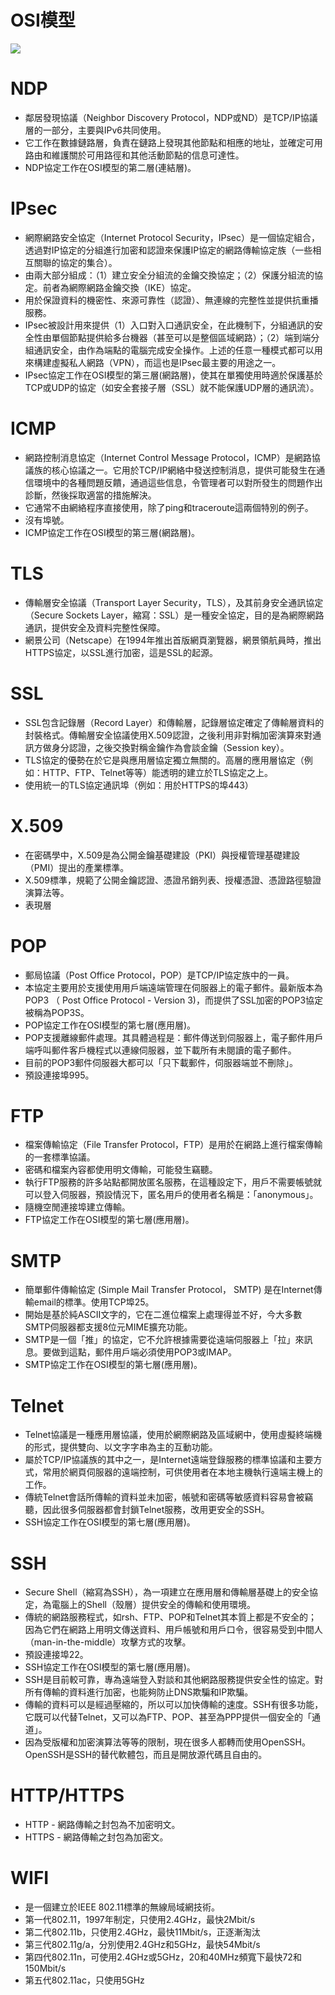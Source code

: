 # **OSI模型**
![](https://i.imgur.com/g2DLyo3.png)

# **NDP**
* 鄰居發現協議（Neighbor Discovery Protocol，NDP或ND）是TCP/IP協議層的一部分，主要與IPv6共同使用。
* 它工作在數據鏈路層，負責在鏈路上發現其他節點和相應的地址，並確定可用路由和維護關於可用路徑和其他活動節點的信息可達性。
* NDP協定工作在OSI模型的第二層(連結層)。

# **IPsec**
* 網際網路安全協定（Internet Protocol Security，IPsec）是一個協定組合，透過對IP協定的分組進行加密和認證來保護IP協定的網路傳輸協定族（一些相互關聯的協定的集合）。
* 由兩大部分組成：（1）建立安全分組流的金鑰交換協定；（2）保護分組流的協定。前者為網際網路金鑰交換（IKE）協定。
* 用於保證資料的機密性、來源可靠性（認證）、無連線的完整性並提供抗重播服務。
* IPsec被設計用來提供（1）入口對入口通訊安全，在此機制下，分組通訊的安全性由單個節點提供給多台機器（甚至可以是整個區域網路）；（2）端到端分組通訊安全，由作為端點的電腦完成安全操作。上述的任意一種模式都可以用來構建虛擬私人網路（VPN），而這也是IPsec最主要的用途之一。
* IPsec協定工作在OSI模型的第三層(網路層)，使其在單獨使用時適於保護基於TCP或UDP的協定（如安全套接子層（SSL）就不能保護UDP層的通訊流）。

# **ICMP**
* 網路控制消息協定（Internet Control Message Protocol，ICMP）是網路協議族的核心協議之一。它用於TCP/IP網絡中發送控制消息，提供可能發生在通信環境中的各種問題反饋，通過這些信息，令管理者可以對所發生的問題作出診斷，然後採取適當的措施解決。
* 它通常不由網絡程序直接使用，除了ping和traceroute這兩個特別的例子。
* 沒有埠號。
* ICMP協定工作在OSI模型的第三層(網路層)。

# **TLS**
* 傳輸層安全協議（Transport Layer Security，TLS），及其前身安全通訊協定（Secure Sockets Layer，縮寫：SSL）是一種安全協定，目的是為網際網路通訊，提供安全及資料完整性保障。
* 網景公司（Netscape）在1994年推出首版網頁瀏覽器，網景領航員時，推出HTTPS協定，以SSL進行加密，這是SSL的起源。

# **SSL**
* SSL包含記錄層（Record Layer）和傳輸層，記錄層協定確定了傳輸層資料的封裝格式。傳輸層安全協議使用X.509認證，之後利用非對稱加密演算來對通訊方做身分認證，之後交換對稱金鑰作為會談金鑰（Session key）。
* TLS協定的優勢在於它是與應用層協定獨立無關的。高層的應用層協定（例如：HTTP、FTP、Telnet等等）能透明的建立於TLS協定之上。
* 使用統一的TLS協定通訊埠（例如：用於HTTPS的埠443）

# **X.509**
* 在密碼學中，X.509是為公開金鑰基礎建設（PKI）與授權管理基礎建設（PMI）提出的產業標準。
* X.509標準，規範了公開金鑰認證、憑證吊銷列表、授權憑證、憑證路徑驗證演算法等。
* 表現層

# **POP**
* 郵局協議（Post Office Protocol，POP）是TCP/IP協定族中的一員。
* 本協定主要用於支援使用用戶端遠端管理在伺服器上的電子郵件。最新版本為POP3 （ Post Office Protocol - Version 3)，而提供了SSL加密的POP3協定被稱為POP3S。
* POP協定工作在OSI模型的第七層(應用層)。
* POP支援離線郵件處理。其具體過程是：郵件傳送到伺服器上，電子郵件用戶端呼叫郵件客戶機程式以連線伺服器，並下載所有未閱讀的電子郵件。
* 目前的POP3郵件伺服器大都可以「只下載郵件，伺服器端並不刪除」。
* 預設連接埠995。

# **FTP**
* 檔案傳輸協定（File Transfer Protocol，FTP）是用於在網路上進行檔案傳輸的一套標準協議。
* 密碼和檔案內容都使用明文傳輸，可能發生竊聽。
* 執行FTP服務的許多站點都開放匿名服務，在這種設定下，用戶不需要帳號就可以登入伺服器，預設情況下，匿名用戶的使用者名稱是：「anonymous」。
* 隨機空閒連接埠建立傳輸。
* FTP協定工作在OSI模型的第七層(應用層)。

# **SMTP**
* 簡單郵件傳輸協定 (Simple Mail Transfer Protocol， SMTP) 是在Internet傳輸email的標準。使用TCP埠25。
* 開始是基於純ASCII文字的，它在二進位檔案上處理得並不好，今大多數SMTP伺服器都支援8位元MIME擴充功能。
* SMTP是一個「推」的協定，它不允許根據需要從遠端伺服器上「拉」來訊息。要做到這點，郵件用戶端必須使用POP3或IMAP。
* SMTP協定工作在OSI模型的第七層(應用層)。

# **Telnet**
* Telnet協議是一種應用層協議，使用於網際網路及區域網中，使用虛擬終端機的形式，提供雙向、以文字字串為主的互動功能。
* 屬於TCP/IP協議族的其中之一，是Internet遠端登錄服務的標準協議和主要方式，常用於網頁伺服器的遠端控制，可供使用者在本地主機執行遠端主機上的工作。
* 傳統Telnet會話所傳輸的資料並未加密，帳號和密碼等敏感資料容易會被竊聽，因此很多伺服器都會封鎖Telnet服務，改用更安全的SSH。
* SSH協定工作在OSI模型的第七層(應用層)。

# **SSH**
* Secure Shell（縮寫為SSH），為一項建立在應用層和傳輸層基礎上的安全協定，為電腦上的Shell（殼層）提供安全的傳輸和使用環境。
* 傳統的網路服務程式，如rsh、FTP、POP和Telnet其本質上都是不安全的；因為它們在網路上用明文傳送資料、用戶帳號和用戶口令，很容易受到中間人（man-in-the-middle）攻擊方式的攻擊。
* 預設連接埠22。
* SSH協定工作在OSI模型的第七層(應用層)。
* SSH是目前較可靠，專為遠端登入對談和其他網路服務提供安全性的協定。對所有傳輸的資料進行加密，也能夠防止DNS欺騙和IP欺騙。
* 傳輸的資料可以是經過壓縮的，所以可以加快傳輸的速度。SSH有很多功能，它既可以代替Telnet，又可以為FTP、POP、甚至為PPP提供一個安全的「通道」。
* 因為受版權和加密演算法等等的限制，現在很多人都轉而使用OpenSSH。OpenSSH是SSH的替代軟體包，而且是開放源代碼且自由的。

# **HTTP/HTTPS**
* HTTP - 網路傳輸之封包為不加密明文。
* HTTPS - 網路傳輸之封包為加密文。

# **WIFI**
* 是一個建立於IEEE 802.11標準的無線局域網技術。
* 第一代802.11，1997年制定，只使用2.4GHz，最快2Mbit/s
* 第二代802.11b，只使用2.4GHz，最快11Mbit/s，正逐漸淘汰
* 第三代802.11g/a，分別使用2.4GHz和5GHz，最快54Mbit/s
* 第四代802.11n，可使用2.4GHz或5GHz，20和40MHz頻寬下最快72和150Mbit/s
* 第五代802.11ac，只使用5GHz
